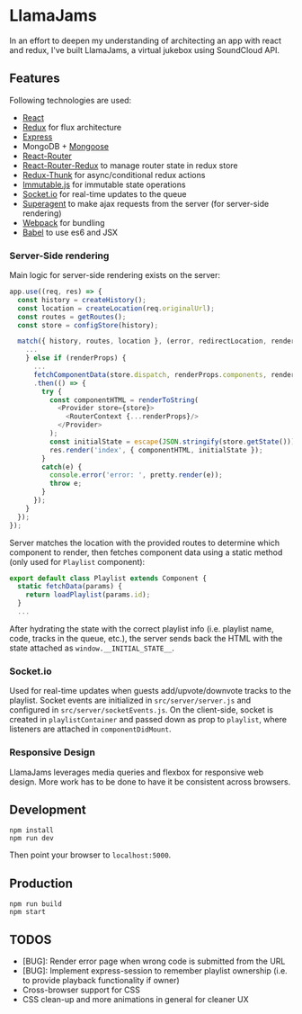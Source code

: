 # LlamaJams
In an effort to deepen my understanding of architecting an app with react and redux, I've built LlamaJams, a virtual jukebox using SoundCloud API.

## Features
Following technologies are used:
- [React](https://facebook.github.io/react/)
- [Redux](https://github.com/rackt/redux) for flux architecture
- [Express](http://expressjs.com/)
- MongoDB + [Mongoose](http://mongoosejs.com/)
- [React-Router](https://github.com/rackt/react-router)
- [React-Router-Redux](https://github.com/rackt/react-router-redux) to manage router state in redux store
- [Redux-Thunk](https://github.com/gaearon/redux-thunk) for async/conditional redux actions
- [Immutable.js](https://facebook.github.io/immutable-js/) for immutable state operations
- [Socket.io](http://socket.io/) for real-time updates to the queue
- [Superagent](https://visionmedia.github.io/superagent/) to make ajax requests from the server (for server-side rendering)
- [Webpack](http://webpack.github.io/) for bundling
- [Babel](http://babeljs.io/) to use es6 and JSX


### Server-Side rendering
Main logic for server-side rendering exists on the server:
```js
app.use((req, res) => {
  const history = createHistory();
  const location = createLocation(req.originalUrl);
  const routes = getRoutes();
  const store = configStore(history);

  match({ history, routes, location }, (error, redirectLocation, renderProps) => {
    ...
    } else if (renderProps) {
      ...
      fetchComponentData(store.dispatch, renderProps.components, renderProps.params)
      .then(() => {
        try {
          const componentHTML = renderToString(
            <Provider store={store}>
              <RouterContext {...renderProps}/>
            </Provider>
          );
          const initialState = escape(JSON.stringify(store.getState()));
          res.render('index', { componentHTML, initialState });
        }
        catch(e) {
          console.error('error: ', pretty.render(e));
          throw e;
        }
      });
    }
  });
});

```
Server matches the location with the provided routes to determine which component to render, then fetches component data using a static method (only used for `Playlist` component):

```js
export default class Playlist extends Component {
  static fetchData(params) {
    return loadPlaylist(params.id);
  }
  ...
```
After hydrating the state with the correct playlist info (i.e. playlist name, code, tracks in the queue, etc.), the server sends back the HTML with the state attached as `window.__INITIAL_STATE__`.

### Socket.io
Used for real-time updates when guests add/upvote/downvote tracks to the playlist. Socket events are initialized in `src/server/server.js` and configured in `src/server/socketEvents.js`. On the client-side, socket is created in `playlistContainer` and passed down as prop to `playlist`, where listeners are attached in `componentDidMount`.

### Responsive Design
LlamaJams leverages media queries and flexbox for responsive web design. More work has to be done to have it be consistent across browsers.

## Development
```
npm install
npm run dev
```
Then point your browser to `localhost:5000`.

## Production
```
npm run build
npm start
```

## TODOS
- [BUG]: Render error page when wrong code is submitted from the URL
- [BUG]: Implement express-session to remember playlist ownership (i.e. to provide playback functionality if owner)
- Cross-browser support for CSS
- CSS clean-up and more animations in general for cleaner UX
